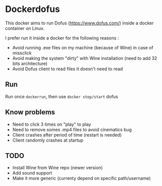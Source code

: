 # Dockerdofus

This docker aims to run Dofus (https://www.dofus.com/) inside a docker container on Linux. 

I prefer run it inside a docker for the following reasons :

- Avoid running .exe files on my machine (because of Wine) in case of missclick
- Avoid making the system "dirty" with Wine installation (need to add 32 bits architecture)
- Avoid Dofus client to read files it doesn't need to read

## Run

Run once `dockerrun`, then use `docker stop/start` dofus

## Know problems

* Need to click 3 times on "play" to play
* Need to remove somes .mp4 files to avoid cinematics bug
* Client crashes after period of time (restart is needed)
* Client randomly crashes at startup

## TODO

* Install Wine from Wine repo (newer version)
* Add sound support
* Make it more generic (currenty depend on specific path/username)
